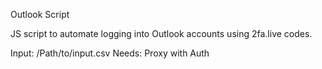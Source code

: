 Outlook Script

JS script to automate logging into Outlook accounts using 2fa.live codes. 

Input: /Path/to/input.csv
Needs: Proxy with Auth
